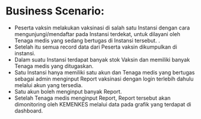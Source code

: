 <!DOCTYPE html>
<html>
<body>

<h1>Business Scenario:</h1>
<p>
<ul>
  <li>Peserta vaksin melakukan vaksinasi di salah satu Instansi dengan cara mengunjungi/mendaftar pada Instansi terdekat, untuk dilayani oleh Tenaga medis yang sedang bertugas di Instansi tersebut.
.</li>
  <li>Setelah itu semua record data dari Peserta vaksin dikumpulkan di instansi.
  </li>
  <li>Dalam suatu Instansi terdapat banyak stok Vaksin dan memiliki banyak Tenaga medis yang ditugaskan.</li>
 <li>Satu Instansi hanya memiliki satu akun dan Tenaga medis yang bertugas sebagai admin menginput Report vaksinasi dengan login terlebih dahulu melalui akun yang tersedia. </li>
 <li>Satu akun boleh menginput banyak Report. </li>
 <li>Setelah Tenaga medis menginput Report, Report tersebut akan dimonitoring oleh KEMENKES melalui data pada grafik yang terdapat di dashboard.
</li>

</ul>

</p>



</body>
</html>
